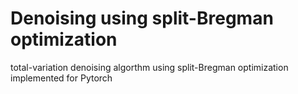 # Denoising using split-Bregman optimization
total-variation denoising algorthm using split-Bregman optimization implemented for Pytorch
